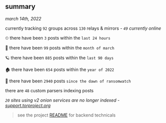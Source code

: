 
## summary
_march 14th, 2022_

currently tracking `92` groups across `130` relays & mirrors - _`49` currently online_

⏲ there have been `3` posts within the `last 24 hours`

🦈 there have been `99` posts within the `month of march`

🪐 there have been `885` posts within the `last 90 days`

🏚 there have been `654` posts within the `year of 2022`

🦕 there have been `2940` posts `since the dawn of ransomwatch`

there are `48` custom parsers indexing posts

_`20` sites using v2 onion services are no longer indexed - [support.torproject.org](https://support.torproject.org/onionservices/v2-deprecation/)_

> see the project [README](https://github.com/thetanz/ransomwatch#ransomwatch--) for backend technicals
